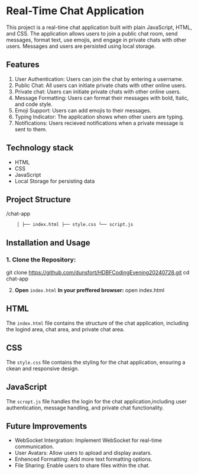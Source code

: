 # Real-Time Chat Application 


This project is a real-time chat application built with plain JavaScript, HTML, and CSS. The application allows users to join a public chat room, send messages, format text, use emojis, and engage in private chats with other users. Messages and users are persisted using local storage.


## Features 
1. User Authentication: Users can join the chat by entering a username.
2. Public Chat: All users can initiate private chats with other online users.
3. Private chat: Users can initiate private chats with other online users.
4. Message Formatting: Users can format their messages with bold, Italic, and code style.
5. Emoji Support: Users can add emojis to their messages.
6. Typing Indicator: The application shows when other users are typing.
7. Notifications: Users recieved notifications when a private message is sent to them.


## Technology stack 
- HTML
- CSS
- JavaScript
- Local Storage for persisting data 


## Project Structure 
/chat-app

`    │
 ├── index.html
 ├── style.css
 └── script.js`

## Installation and Usage 

### 1. Clone the Repository:
git clone https://github.com/dunsfort/HDBFCodingEvening20240728.git
cd chat-app

2. **Open** `index.html` **In your preffered browser:**
open index.html

## HTML
The `index.html` file contains the structure of the chat application, including the logind area, chat area, and private chat area.

## CSS
The `style.css` file contains the styling for the chat application, ensuring a ckean and responsive design.


## JavaScript 
The `scropt.js` file handles the login for the chat application,including user authentication, message handling, and private chat functionality.

## Future Improvements
- WebSocket Intergration: Implement WebSocket for real-time communication.
- User Avatars: Allow users to apload and display avatars.
- Enhenced Formatting: Add more text formatting options.
- File Sharing: Enable users to share files within the chat.



```python

```

